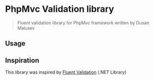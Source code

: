 # PhpMvc Validation library

> Fluent validation library for PhpMvc framework written by Dusan Malusev


## Usage


## Inspiration

This library was inspired by [Fluent Validation](https://fluentvalidation.net/) (.NET Library)
